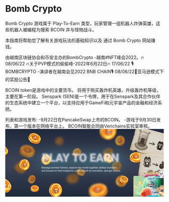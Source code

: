 # Bomb Crypto

<p>Bomb Crypto 游戏属于 Play-To-Earn 类型，玩家管理一组机器人炸弹英雄，这些机器人被编程为搜索 BCOIN 并与怪物战斗。</p>
<p>本指南将帮助您了解有关游戏玩法的基础知识以及 通过 Bomb Crypto 网站赚钱。</p>

由越南区块链协会和币安主办的BombCrypto -越南#NFT峰会2022。🔥 08/06/22 🔥关于PVP模式的偷偷峰-2022年6月22日🔥️ 17/06/22 🎙BOMBCRYPTO -演讲者在越南会见2022 BNB CHAIN🎙 08/06/22💎亚马逊模式下的奖励公告💎



BCOIN token是游戏中的主要货币。 将用于购买轰炸机英雄，升级轰炸机等级，主要在第一阶段。 Senspark (SEN)是一个令牌，用于在Senspark及其合作伙伴的生态系统中建立一个平台，以支持应用于GameFi和元宇宙产品的金融和经济系统。

列表和游戏发布: -9月22日在PancakeSwap上市的BCOIN。 -游戏于9月30日发布，第一个版本在网络平台上。 BCOIN智能合同由Verichains实验室审核。![a](a.png)
